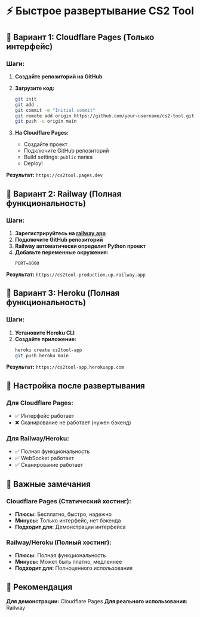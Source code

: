 # ⚡ Быстрое развертывание CS2 Tool

## 🚀 Вариант 1: Cloudflare Pages (Только интерфейс)

### Шаги:
1. **Создайте репозиторий на GitHub**
2. **Загрузите код:**
   ```bash
   git init
   git add .
   git commit -m "Initial commit"
   git remote add origin https://github.com/your-username/cs2-tool.git
   git push -u origin main
   ```

3. **На Cloudflare Pages:**
   - Создайте проект
   - Подключите GitHub репозиторий
   - Build settings: `public` папка
   - Deploy!

**Результат:** `https://cs2tool.pages.dev`

## 🚀 Вариант 2: Railway (Полная функциональность)

### Шаги:
1. **Зарегистрируйтесь на [railway.app](https://railway.app)**
2. **Подключите GitHub репозиторий**
3. **Railway автоматически определит Python проект**
4. **Добавьте переменные окружения:**
   ```
   PORT=8000
   ```

**Результат:** `https://cs2tool-production.up.railway.app`

## 🚀 Вариант 3: Heroku (Полная функциональность)

### Шаги:
1. **Установите Heroku CLI**
2. **Создайте приложение:**
   ```bash
   heroku create cs2tool-app
   git push heroku main
   ```

**Результат:** `https://cs2tool-app.herokuapp.com`

## 🔧 Настройка после развертывания

### Для Cloudflare Pages:
- ✅ Интерфейс работает
- ❌ Сканирование не работает (нужен бэкенд)

### Для Railway/Heroku:
- ✅ Полная функциональность
- ✅ WebSocket работает
- ✅ Сканирование работает

## 📝 Важные замечания

### Cloudflare Pages (Статический хостинг):
- **Плюсы:** Бесплатно, быстро, надежно
- **Минусы:** Только интерфейс, нет бэкенда
- **Подходит для:** Демонстрации интерфейса

### Railway/Heroku (Полный хостинг):
- **Плюсы:** Полная функциональность
- **Минусы:** Может быть платно, медленнее
- **Подходит для:** Полноценного использования

## 🎯 Рекомендация

**Для демонстрации:** Cloudflare Pages
**Для реального использования:** Railway 